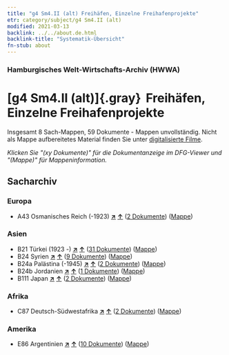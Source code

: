 ```yaml
---
title: "g4 Sm4.II (alt) Freihäfen, Einzelne Freihafenprojekte"
etr: category/subject/g4 Sm4.II (alt)
modified: 2021-03-13
backlink: ../../about.de.html
backlink-title: "Systematik-Übersicht"
fn-stub: about
---
```


### Hamburgisches Welt-Wirtschafts-Archiv (HWWA)
# [g4 Sm4.II (alt)]{.gray}&#8201; Freihäfen, Einzelne Freihafenprojekte&#160; 




Insgesamt 8 Sach-Mappen, 59 Dokumente - Mappen unvollständig.
Nicht als Mappe aufbereitetes Material finden Sie unter [digitalisierte Filme](/film/h1_sh).

_Klicken Sie "(xy Dokumente)" für die Dokumentanzeige im DFG-Viewer und "(Mappe)" für Mappeninformation._

## Sacharchiv




### Europa

- A43 Osmanisches Reich (-1923) [**&nearr;**](../../../geo/i/141034/about.de.html "Osmanisches Reich (-1923) (alle Mappen)") [**&uarr;**](../../../geo/about.de.html#A43 "Ländersystematik") (<a href="https://pm20.zbw.eu/dfgview/sh/141034,144485" title="über: Osmanisches Reich (-1923) : Freihäfen, Einzelne Freihafenprojekte" target="_blank">2 Dokumente</a>) ([Mappe](../../../../folder/sh/1410xx/141034/1444xx/144485/about.de.html))

### Asien

- B21 Türkei (1923 -) [**&nearr;**](../../../geo/i/141111/about.de.html "Türkei (1923 -) (alle Mappen)") [**&uarr;**](../../../geo/about.de.html#B21 "Ländersystematik") (<a href="https://pm20.zbw.eu/dfgview/sh/141111,144485" title="über: Türkei (1923 -) : Freihäfen, Einzelne Freihafenprojekte" target="_blank">31 Dokumente</a>) ([Mappe](../../../../folder/sh/1411xx/141111/1444xx/144485/about.de.html))
- B24 Syrien [**&nearr;**](../../../geo/i/141114/about.de.html "Syrien (alle Mappen)") [**&uarr;**](../../../geo/about.de.html#B24 "Ländersystematik") (<a href="https://pm20.zbw.eu/dfgview/sh/141114,144485" title="über: Syrien : Freihäfen, Einzelne Freihafenprojekte" target="_blank">9 Dokumente</a>) ([Mappe](../../../../folder/sh/1411xx/141114/1444xx/144485/about.de.html))
- B24a Palästina (-1945) [**&nearr;**](../../../geo/i/141115/about.de.html "Palästina (-1945) (alle Mappen)") [**&uarr;**](../../../geo/about.de.html#B24a "Ländersystematik") (<a href="https://pm20.zbw.eu/dfgview/sh/141115,144485" title="über: Palästina (-1945) : Freihäfen, Einzelne Freihafenprojekte" target="_blank">2 Dokumente</a>) ([Mappe](../../../../folder/sh/1411xx/141115/1444xx/144485/about.de.html))
- B24b Jordanien [**&nearr;**](../../../geo/i/141116/about.de.html "Jordanien (alle Mappen)") [**&uarr;**](../../../geo/about.de.html#B24b "Ländersystematik") (<a href="https://pm20.zbw.eu/dfgview/sh/141116,144485" title="über: Jordanien : Freihäfen, Einzelne Freihafenprojekte" target="_blank">1 Dokumente</a>) ([Mappe](../../../../folder/sh/1411xx/141116/1444xx/144485/about.de.html))
- B111 Japan [**&nearr;**](../../../geo/i/141272/about.de.html "Japan (alle Mappen)") [**&uarr;**](../../../geo/about.de.html#B111 "Ländersystematik") (<a href="https://pm20.zbw.eu/dfgview/sh/141272,144485" title="über: Japan : Freihäfen, Einzelne Freihafenprojekte" target="_blank">2 Dokumente</a>) ([Mappe](../../../../folder/sh/1412xx/141272/1444xx/144485/about.de.html))

### Afrika

- C87 Deutsch-Südwestafrika [**&nearr;**](../../../geo/i/141450/about.de.html "Deutsch-Südwestafrika (alle Mappen)") [**&uarr;**](../../../geo/about.de.html#C87 "Ländersystematik") (<a href="https://pm20.zbw.eu/dfgview/sh/141450,144485" title="über: Deutsch-Südwestafrika : Freihäfen, Einzelne Freihafenprojekte" target="_blank">2 Dokumente</a>) ([Mappe](../../../../folder/sh/1414xx/141450/1444xx/144485/about.de.html))

### Amerika

- E86 Argentinien [**&nearr;**](../../../geo/i/141692/about.de.html "Argentinien (alle Mappen)") [**&uarr;**](../../../geo/about.de.html#E86 "Ländersystematik") (<a href="https://pm20.zbw.eu/dfgview/sh/141692,144485" title="über: Argentinien : Freihäfen, Einzelne Freihafenprojekte" target="_blank">10 Dokumente</a>) ([Mappe](../../../../folder/sh/1416xx/141692/1444xx/144485/about.de.html))


